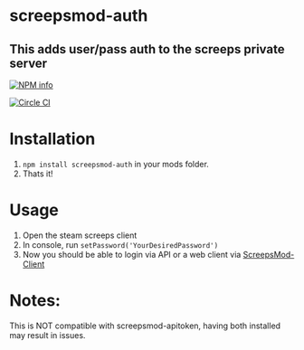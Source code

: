 # screepsmod-auth

## This adds user/pass auth to the screeps private server

[![NPM info](https://nodei.co/npm/screepsmod-auth.png?downloads=true)](https://npmjs.org/package/screepsmod-auth)

[![Circle CI](https://circleci.com/gh/ScreepsMods/screepsmod-auth.svg?style=shield)](https://circleci.com/gh/ScreepsMods/screepsmod-auth)

# Installation 

1. `npm install screepsmod-auth` in your mods folder.
2. Thats it!

# Usage
1. Open the steam screeps client
2. In console, run `setPassword('YourDesiredPassword')`
3. Now you should be able to login via API or a web client via [ScreepsMod-Client](https://github.com/ScreepsMods/screepsmod-client)

# Notes:
This is NOT compatible with screepsmod-apitoken, having both installed may result in issues.
